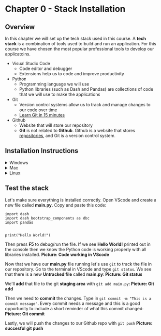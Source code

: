 # Chapter 0 - Stack Installation
## Overview

In this chapter we will set up the tech stack used in this course.  A **tech stack** is a combination of tools used to build and run an application.  For this course we have chosen the most popular professional tools to develop our applicatoins.

- Visual Studio Code
  - Code editor and debugger
  - Extensions help us to code and improve productivity
- Python
  - Programming language we will use
  - Python libraries (such as Dash and Pandas) are collections of code that we will use to make the applications
- Git
  - Version control systems allow us to track and manage changes to our code over time
  - [Learn Git in 15 minutes](https://youtu.be/USjZcfj8yxE)
- Github
  -  Website that will store our repository
  - **Git** is not related to **Github**.  Github is a website that stores [repositories](https://www.youtube.com/watch?v=9A26ybw6tGY), and Git is a version control system.


## Installation Instructions
<details>
  <summary>Windows</summary>
  
Add link to Windows instructions

</details>

<details>
  <summary>Mac</summary>
  
Add link to Mac instructions
</details>

<details>
  <summary>Linux</summary>
  
Add link to Linux instructions
</details>


## Test the stack
Let's make sure everything is installed correctly.  Open VScode and create a new file called **main.py**.  Copy and paste this code:
```
import dash 
import dash_bootstrap_components as dbc
import pandas


print("Hello World!")
```
Then press **F5** to debug/run the file.  If we see **Hello World!** printed out in the console then we know the Python code is working properly with all libraries installed. 
**Picture:  Code working in VScode**

Now that we have our **main.py** file running let's use ```git``` to track the file in our repository.  Go to the terminal in VScode and type ```git status```.  We see that there is a new **Untracked file** called **main.py**:
**Picture: Git status**

We'll **add** that file to the git **staging area** with ```git add main.py```:
**Picture: Git add**

Then we need to **commit** the changes.  Type in ```git commit -m "This is a commit message"```.  Every commit needs a message and this is a good opportunity to include a short reminder of what this commit changed:
**Picture: Git commit**

Lastly, we will push the changes to our Github repo with ```git push```
**Picture:  succesful git push**
